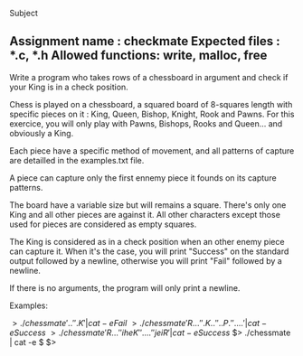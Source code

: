 Subject

Assignment name  : checkmate 
Expected files   : *.c, *.h
Allowed functions: write, malloc, free
--------------------------------------------------------------------------------

Write a program who takes rows of a chessboard in argument and check if your 
King is in a check position.

Chess is played on a chessboard, a squared board of 8-squares length with 
specific pieces on it : King, Queen, Bishop, Knight, Rook and Pawns.
For this exercice, you will only play with Pawns, Bishops, Rooks and Queen...
and obviously a King.

Each piece have a specific method of movement, and all patterns of capture are
detailled in the examples.txt file.

A piece can capture only the first ennemy piece it founds on its capture
patterns.

The board have a variable size but will remains a square. There's only one King
and all other pieces are against it. All other characters except those used for
pieces are considered as empty squares.

The King is considered as in a check position when an other enemy piece can
capture it. When it's the case, you will print "Success" on the standard output
followed by a newline, otherwise you will print "Fail" followed by a newline.

If there is no arguments, the program will only print a newline.

Examples:

$> ./chessmate '..' '.K' | cat -e
Fail$
$> ./chessmate 'R...' '.K..' '..P.' '....' | cat -e
Success$
$> ./chessmate 'R...' 'iheK' '....' 'jeiR' | cat -e
Success$
$> ./chessmate | cat -e
$
$>
